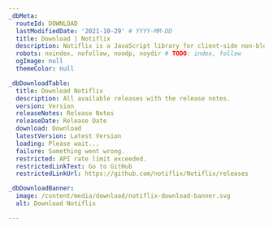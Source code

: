 ```yaml
---
_dbMeta:
  routeId: DOWNLOAD
  lastModifiedDate: '2021-10-29' # YYYY-MM-DD
  title: Download | Notiflix
  description: Notiflix is a JavaScript library for client-side non-blocking notifications, popup boxes, loading indicators, and more that makes your web projects much better.
  robots: noindex, nofollow, noodp, noydir # TODO: index, follow
  ogImage: null
  themeColor: null

_dbDownloadTable:
  title: Download Notiflix
  description: All available releases with the release notes.
  version: Version
  releaseNotes: Release Notes
  releaseDate: Release Date
  download: Download
  latestVersion: Latest Version
  loading: Please wait...
  failure: Something went wrong.
  restricted: API rate limit exceeded.
  restrictedLinkText: Go to GitHub
  restrictedLinkUrl: https://github.com/notiflix/Notiflix/releases

_dbDownloadBanner:
  image: /content/media/download/notiflix-download-banner.svg
  alt: Download Notiflix

---
```

